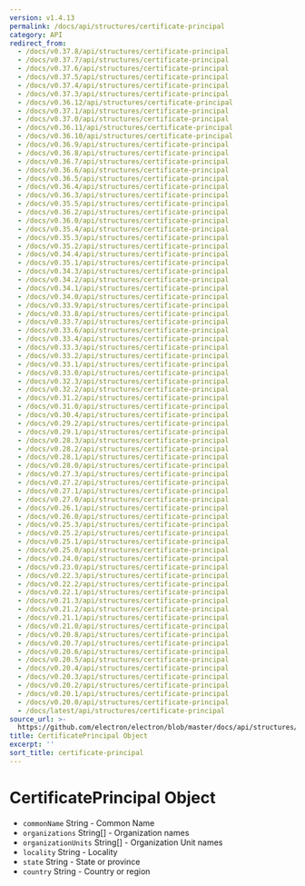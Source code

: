 ```yaml
---
version: v1.4.13
permalink: /docs/api/structures/certificate-principal
category: API
redirect_from:
  - /docs/v0.37.8/api/structures/certificate-principal
  - /docs/v0.37.7/api/structures/certificate-principal
  - /docs/v0.37.6/api/structures/certificate-principal
  - /docs/v0.37.5/api/structures/certificate-principal
  - /docs/v0.37.4/api/structures/certificate-principal
  - /docs/v0.37.3/api/structures/certificate-principal
  - /docs/v0.36.12/api/structures/certificate-principal
  - /docs/v0.37.1/api/structures/certificate-principal
  - /docs/v0.37.0/api/structures/certificate-principal
  - /docs/v0.36.11/api/structures/certificate-principal
  - /docs/v0.36.10/api/structures/certificate-principal
  - /docs/v0.36.9/api/structures/certificate-principal
  - /docs/v0.36.8/api/structures/certificate-principal
  - /docs/v0.36.7/api/structures/certificate-principal
  - /docs/v0.36.6/api/structures/certificate-principal
  - /docs/v0.36.5/api/structures/certificate-principal
  - /docs/v0.36.4/api/structures/certificate-principal
  - /docs/v0.36.3/api/structures/certificate-principal
  - /docs/v0.35.5/api/structures/certificate-principal
  - /docs/v0.36.2/api/structures/certificate-principal
  - /docs/v0.36.0/api/structures/certificate-principal
  - /docs/v0.35.4/api/structures/certificate-principal
  - /docs/v0.35.3/api/structures/certificate-principal
  - /docs/v0.35.2/api/structures/certificate-principal
  - /docs/v0.34.4/api/structures/certificate-principal
  - /docs/v0.35.1/api/structures/certificate-principal
  - /docs/v0.34.3/api/structures/certificate-principal
  - /docs/v0.34.2/api/structures/certificate-principal
  - /docs/v0.34.1/api/structures/certificate-principal
  - /docs/v0.34.0/api/structures/certificate-principal
  - /docs/v0.33.9/api/structures/certificate-principal
  - /docs/v0.33.8/api/structures/certificate-principal
  - /docs/v0.33.7/api/structures/certificate-principal
  - /docs/v0.33.6/api/structures/certificate-principal
  - /docs/v0.33.4/api/structures/certificate-principal
  - /docs/v0.33.3/api/structures/certificate-principal
  - /docs/v0.33.2/api/structures/certificate-principal
  - /docs/v0.33.1/api/structures/certificate-principal
  - /docs/v0.33.0/api/structures/certificate-principal
  - /docs/v0.32.3/api/structures/certificate-principal
  - /docs/v0.32.2/api/structures/certificate-principal
  - /docs/v0.31.2/api/structures/certificate-principal
  - /docs/v0.31.0/api/structures/certificate-principal
  - /docs/v0.30.4/api/structures/certificate-principal
  - /docs/v0.29.2/api/structures/certificate-principal
  - /docs/v0.29.1/api/structures/certificate-principal
  - /docs/v0.28.3/api/structures/certificate-principal
  - /docs/v0.28.2/api/structures/certificate-principal
  - /docs/v0.28.1/api/structures/certificate-principal
  - /docs/v0.28.0/api/structures/certificate-principal
  - /docs/v0.27.3/api/structures/certificate-principal
  - /docs/v0.27.2/api/structures/certificate-principal
  - /docs/v0.27.1/api/structures/certificate-principal
  - /docs/v0.27.0/api/structures/certificate-principal
  - /docs/v0.26.1/api/structures/certificate-principal
  - /docs/v0.26.0/api/structures/certificate-principal
  - /docs/v0.25.3/api/structures/certificate-principal
  - /docs/v0.25.2/api/structures/certificate-principal
  - /docs/v0.25.1/api/structures/certificate-principal
  - /docs/v0.25.0/api/structures/certificate-principal
  - /docs/v0.24.0/api/structures/certificate-principal
  - /docs/v0.23.0/api/structures/certificate-principal
  - /docs/v0.22.3/api/structures/certificate-principal
  - /docs/v0.22.2/api/structures/certificate-principal
  - /docs/v0.22.1/api/structures/certificate-principal
  - /docs/v0.21.3/api/structures/certificate-principal
  - /docs/v0.21.2/api/structures/certificate-principal
  - /docs/v0.21.1/api/structures/certificate-principal
  - /docs/v0.21.0/api/structures/certificate-principal
  - /docs/v0.20.8/api/structures/certificate-principal
  - /docs/v0.20.7/api/structures/certificate-principal
  - /docs/v0.20.6/api/structures/certificate-principal
  - /docs/v0.20.5/api/structures/certificate-principal
  - /docs/v0.20.4/api/structures/certificate-principal
  - /docs/v0.20.3/api/structures/certificate-principal
  - /docs/v0.20.2/api/structures/certificate-principal
  - /docs/v0.20.1/api/structures/certificate-principal
  - /docs/v0.20.0/api/structures/certificate-principal
  - /docs/latest/api/structures/certificate-principal
source_url: >-
  https://github.com/electron/electron/blob/master/docs/api/structures/certificate-principal.md
title: CertificatePrincipal Object
excerpt: ''
sort_title: certificate-principal
---
```

# CertificatePrincipal Object

*   `commonName` String - Common Name
*   `organizations` String[] - Organization names
*   `organizationUnits` String[] - Organization Unit names
*   `locality` String - Locality
*   `state` String - State or province
*   `country` String - Country or region
